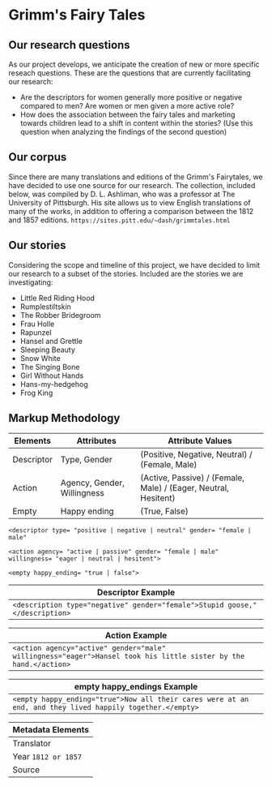 # Grimm's Fairy Tales

## Our research questions

As our project develops, we anticipate the creation of new or more specific reseach questions.
These are the questions that are currently facilitating our research:


- Are the descriptors for women generally more positive or negative compared to men? Are women or men given a more active role?
- How does the association between the fairy tales and marketing towards children 
lead to a shift in content within the stories? (Use this question when analyzing the findings of the second question)

## Our corpus
Since there are many translations and editions of the Grimm's Fairytales, 
we have decided to use one source for our research. The collection, included below,
was compiled by D. L. Ashliman, who was a professor at The University of Pittsburgh.
His site allows us to view English translations of many of the works, in addition to 
offering a comparison between the 1812 and 1857 editions.
`https://sites.pitt.edu/~dash/grimmtales.html`

## Our stories
Considering the scope and timeline of this project, we have decided to limit our research to
a subset of the stories. Included are the stories we are investigating:

- Little Red Riding Hood
- Rumplestiltskin
- The Robber Bridegroom
- Frau Holle
- Rapunzel
- Hansel and Grettle
- Sleeping Beauty
- Snow White
- The Singing Bone
- Girl Without Hands
- Hans-my-hedgehog
- Frog King

## Markup Methodology

| Elements  |  Attributes |  Attribute Values |
|---|---|---|
| Descriptor  | Type, Gender  | (Positive, Negative, Neutral) / (Female, Male)  |
| Action  | Agency, Gender, Willingness  | (Active, Passive) / (Female, Male) / (Eager, Neutral, Hesitent)  |
| Empty  | Happy ending  |  (True, False) |

`<descriptor type= "positive | negative | neutral" gender= "female | male"`

`<action agency= "active | passive" gender= "female | male" willingness= "eager | neutral | hesitent">`

`<empty happy_ending= "true | false">`

| Descriptor Example|
|---|
| `<description type="negative" gender="female">Stupid goose,"</description>`

| Action Example |
|---|
| `<action agency="active" gender="male" willingness="eager">Hansel took his little sister by the hand.</action>`

| empty happy_endings Example |
|---|
| `<empty happy_ending="true">Now all their cares were at an end, and they lived happily together.</empty>`

| Metadata Elements |
|---|
| Translator  |
| Year `1812 or 1857`  |
| Source  |
